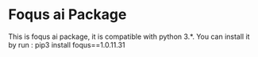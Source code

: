 # Foqus ai Package

This is foqus ai package, it is compatible with python 3.*.
You can install it by run :
pip3 install foqus==1.0.11.31

